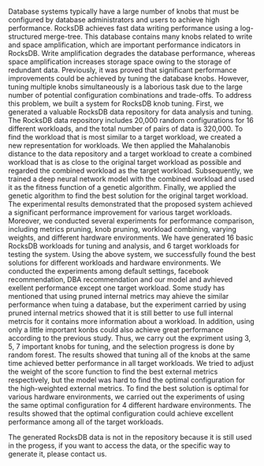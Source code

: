 Database systems typically have a large number of knobs that must be configured by database administrators and users to achieve high performance. RocksDB achieves fast data writing performance using a log-structured merge-tree. This database contains many knobs related to write and space amplification, which are important performance indicators in RocksDB. Write amplification degrades the database performance, whereas space amplification increases storage space owing to the storage of redundant data. Previously, it was proved that significant performance improvements could be achieved by tuning the database knobs. However, tuning multiple knobs simultaneously is a laborious task due to the large number of potential configuration combinations and trade-offs.
To address this problem, we built a system for RocksDB knob tuning. First, we generated a valuable RocksDB data repository for data analysis and tuning. The RocksDB data repository includes 20,000 random configurations for 16 different workloads, and the total number of pairs of data is 320,000. To find the workload that is most similar to a target workload, we created a new representation for workloads. We then applied the Mahalanobis distance to the data repository and a target workload to create a combined workload that is as close to the original target workload as possible and regarded the combined workload as the target workload. Subsequently, we trained a deep neural network model with the combined workload and used it as the fitness function of a genetic algorithm. Finally, we applied the genetic algorithm to find the best solution for the original target workload. The experimental results demonstrated that the proposed system achieved a significant performance improvement for various target workloads. Moreover, we conducted several experiments for performance comparison, including metrics pruning, knob pruning, workload combining, varying weights, and different hardware environments. 
We have generated 16 basic RocksDB workloads for tuning and analysis, and 6 target workloads for testing the system.
Using the above system, we successfully found the best solutions for different workloads and hardware environments.
We conducted the experiments among default settings, facebook recommendation, DBA recommendation and our model and avhieved exellent performance except one target workload.
Some study has mentioned that using pruned internal metrics may ahieve the similar performance when tuing a database, but the experiment carried by using pruned internal metrics showed that it is still better to use full internal metrcis for it contains more information about a workload. 
In addition, using only a little important konbs could also achieve great performance according to the previous study. Thus, we carry out the expriment using 3, 5, 7 important knobs for tuning, and the selection progress is done by random forest. The results showed that tuning all of the knobs at the same time achieved better performance in all target workloads.
We tried to adjust the weight of the score function to find the best external metrics respectively, but the model was hard to find the optimal configuration for the high-weighted external metrics.
To find the best solution is optimal for various hardware environments, we carried out the experiments of using the same optimal configuration for 4 different hardware environments. The results showed that the optimal configuration could achieve excellent performance among all of the target workloads.

The generated RocksDB data is not in the repository because it is still used in the progess, if you want to access the data, or the specific way to generate it, please contact us.

